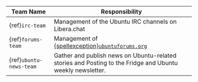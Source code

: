 | Team Name | Responsibility |
|-----------|----------------|
| {ref}`irc-team` | Management of the Ubuntu IRC channels on Libera.chat |
| {ref}`forums-team` | Management of [{spellexception}`ubuntuforums.org`](https://ubuntuforums.org/) |
| {ref}`ubuntu-news-team` | Gather and publish news on Ubuntu-related stories and Posting to the Fridge and Ubuntu weekly newsletter. |
